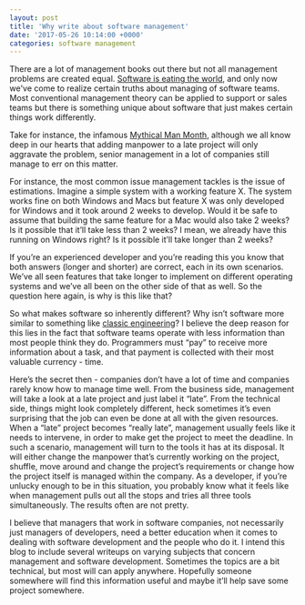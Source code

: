 ```yaml
---
layout: post
title: 'Why write about software management'
date: '2017-05-26 10:14:00 +0000'
categories: software management
---
```


There are a lot of management books out there but not all management problems are created equal. [Software is eating the world](https://www.wsj.com/articles/SB10001424053111903480904576512250915629460), and only now we've come to realize certain truths about managing of software teams. Most conventional management theory can be applied to support or sales teams but there is something unique about software that just makes certain things work differently. 
 
Take for instance, the infamous [Mythical Man Month](https://en.wikipedia.org/wiki/The_Mythical_Man-Month), although we all know deep in our hearts that adding manpower to a late project will only aggravate the problem, senior management in a lot of companies still manage to err on this matter. 
 
For instance, the most common issue management tackles is the issue of estimations. Imagine a simple system with a working feature X. The system works fine on both Windows and Macs but feature X was only developed for Windows and it took around 2 weeks to develop. Would it be safe to assume that building the same feature for a Mac would also take 2 weeks? Is it possible that it’ll take less than 2 weeks? I mean, we already have this running on Windows right? Is it possible it’ll take longer than 2 weeks? 
 
If you’re an experienced developer and you’re reading this you know that both answers (longer and shorter) are correct, each in its own scenarios. We’ve all seen features that take longer to implement on different operating systems and we’ve all been on the other side of that as well. So the question here again, is why is this like that? 
 
So what makes software so inherently different? Why isn’t software more similar to something like [classic engineering](https://en.wikipedia.org/wiki/Engineering)? I believe the deep reason for this lies in the fact that software teams operate with less information than most people think they do. Programmers must “pay” to receive more information about a task, and that payment is collected with their most valuable currency - time. 
 
Here’s the secret then - companies don’t have a lot of time and companies rarely know how to manage time well. From the business side, management will take a look at a late project and just label it “late”. From the technical side, things might look completely different, heck sometimes it’s even surprising that the job can even be done at all with the given resources. When a “late” project becomes “really late”, management usually feels like it needs to intervene, in order to make get the project to meet the deadline. In such a scenario, management will turn to the tools it has at its disposal. It will either change the manpower that’s currently working on the project, shuffle, move around and change the project’s requirements or change how the project itself is managed within the company. As a developer, if you’re unlucky enough to be in this situation, you probably know what it feels like when management pulls out all the stops and tries all three tools simultaneously. The results often are not pretty. 
 
I believe that managers that work in software companies, not necessarily just managers of developers, need a better education when it comes to dealing with software development and the people who do it. I intend this blog to include several writeups on varying subjects that concern management and software development. Sometimes the topics are a bit technical, but most will can apply anywhere. Hopefully someone somewhere will find this information useful and maybe it’ll help save some project somewhere.
